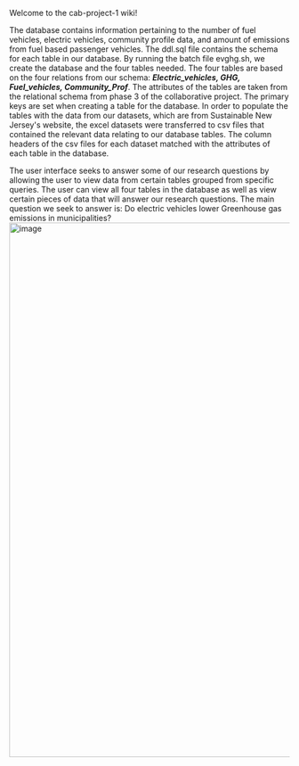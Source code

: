 Welcome to the cab-project-1 wiki!

The database contains information pertaining to the number of fuel vehicles, electric vehicles, community profile data, and amount of emissions from fuel based passenger vehicles. The ddl.sql file contains the schema for each table in our database. By running the batch file evghg.sh, we create the database and the four tables needed. The four tables are based on the four relations from our schema: **_Electric_vehicles, GHG, Fuel_vehicles, Community_Prof_**. The attributes of the tables are taken from the relational schema from phase 3 of the collaborative project. The primary keys are set when creating a table for the database. In order to populate the tables with the data from our datasets, which are from Sustainable New Jersey's website, the excel datasets were transferred to csv files that contained the relevant data relating to our database tables. The column headers of the csv files for each dataset matched with the attributes of each table in the database. 

The user interface seeks to answer some of our research questions by allowing the user to view data from certain tables grouped from specific queries. The user can view all four tables in the database as well as view certain pieces of data that will answer our research questions. The main question we seek to answer is: Do electric vehicles lower Greenhouse gas emissions in municipalities?
<img width="959" alt="image" src="https://user-images.githubusercontent.com/91216707/235321045-8f7cbacb-6b48-40d4-a6f3-3a473ed1dde7.png">




